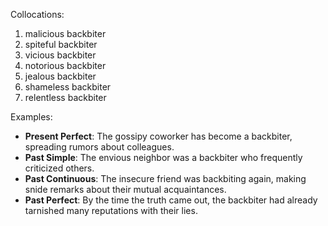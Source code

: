 Collocations:
1. malicious backbiter
2. spiteful backbiter
3. vicious backbiter
4. notorious backbiter
5. jealous backbiter
6. shameless backbiter
7. relentless backbiter

Examples:
- **Present Perfect**: The gossipy coworker has become a backbiter, spreading rumors about colleagues.
- **Past Simple**: The envious neighbor was a backbiter who frequently criticized others.
- **Past Continuous**: The insecure friend was backbiting again, making snide remarks about their mutual acquaintances.
- **Past Perfect**: By the time the truth came out, the backbiter had already tarnished many reputations with their lies.
